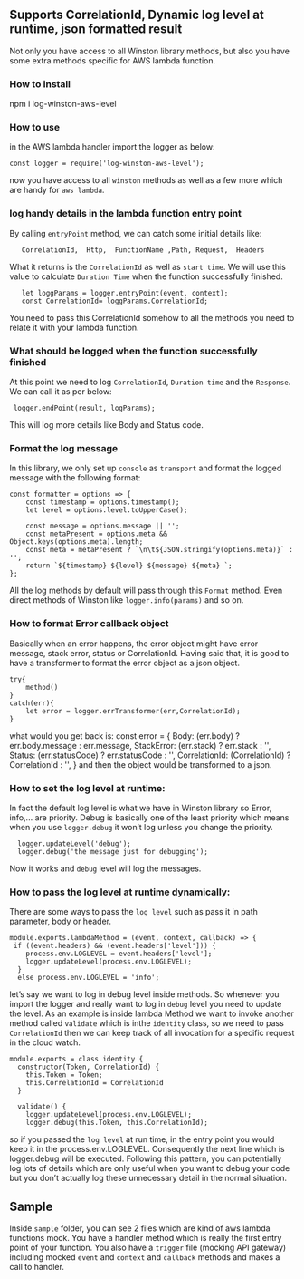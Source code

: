 ##  Supports CorrelationId, Dynamic log level at runtime, json formatted result 

Not only you have access to all Winston library methods, but also you have some extra methods specific for AWS lambda function.
 
### How to install
 npm i log-winston-aws-level 

### How to use
in the AWS lambda handler import the logger as below:
```
const logger = require('log-winston-aws-level');
```
now you have access to all `winston` methods as well as a few more which are handy for `aws lambda`.

### log handy details in the lambda function entry point
By calling `entryPoint` method, we can catch some initial details like:
```
   CorrelationId,  Http,  FunctionName ,Path, Request,  Headers 
```
 What it returns is the `CorrelationId` as well as `start time`. We will use this value to calculate `Duration Time` when the function successfully finished.
```
   let loggParams = logger.entryPoint(event, context);
   const CorrelationId= loggParams.CorrelationId;
```
You need to pass this CorrelationId somehow to all the methods you need to relate it with your lambda function. 

### What should be logged when the function successfully finished
At this point we need to log `CorrelationId`, `Duration time` and the `Response`. We can call it as per below:
```
 logger.endPoint(result, logParams);
```
This will log more details like Body and Status code. 

### Format the log message 
In this library, we only set up `console` as `transport` and format the logged message with the following format:
```
const formatter = options => {
    const timestamp = options.timestamp();
    let level = options.level.toUpperCase();

    const message = options.message || '';
    const metaPresent = options.meta && Object.keys(options.meta).length;
    const meta = metaPresent ? `\n\t${JSON.stringify(options.meta)}` : '';
    return `${timestamp} ${level} ${message} ${meta} `;
};
``` 
All the log methods by default will pass through this `Format` method. Even direct methods of Winston like `logger.info(params)` and so on. 

### How to format Error callback object
Basically when an error happens, the error object might have error message, stack error, status or CorrelationId.
Having said that, it is good to have a transformer to format the error object as a json object.

```
try{
    method()
}
catch(err){
    let error = logger.errTransformer(err,CorrelationId);
}
```
what would you get back is:
const error = {
        Body: (err.body) ? err.body.message : err.message,
        StackError: (err.stack) ? err.stack : '',
        Status: (err.statusCode) ? err.statusCode : '',
        CorrelationId: (CorrelationId) ? CorrelationId : '',
    }
and then the object would be transformed to a json.

### How to set the log level at runtime:
In fact the default log level is what we have in Winston library so Error, info,... are priority. 
Debug is basically one of the least priority which means when you use `logger.debug` it won’t log unless you change the priority. 
```
  logger.updateLevel('debug');
  logger.debug('the message just for debugging');
```
Now it works and `debug` level will log the messages. 
### How to pass the log level at runtime dynamically:
There are some ways to pass the `log level` such as pass it in path parameter, body or header.
```
module.exports.lambdaMethod = (event, context, callback) => {
 if ((event.headers) && (event.headers['level'])) {
    process.env.LOGLEVEL = event.headers['level'];
    logger.updateLevel(process.env.LOGLEVEL);
  }
  else process.env.LOGLEVEL = 'info';
```
let’s say we want to log in debug level inside methods. So whenever you import the logger and really want to log in `debug` level you need to update the level. 
As an example is inside lambda Method we want to invoke another method called `validate` which is inthe `identity` class, so we need to pass `CorrelationId` then we can keep track of all invocation for a specific request in the cloud watch. 
```
module.exports = class identity {
  constructor(Token, CorrelationId) {
    this.Token = Token;
    this.CorrelationId = CorrelationId
  }

  validate() {
    logger.updateLevel(process.env.LOGLEVEL);
    logger.debug(this.Token, this.CorrelationId);
```

so if you passed the `log level` at run time, in the entry point you would keep it in the process.env.LOGLEVEL. 
Consequently the next line which is logger.debug will be executed. 
Following this pattern, you can potentially log lots of details which are only useful when you want to debug your code but you don’t actually log these unnecessary detail in the normal situation.

## Sample
Inside `sample` folder, you can see 2 files which are kind of aws lambda functions mock. 
You have a handler method which is really the first entry point of your function. You also have a `trigger` file (mocking API gateway) including mocked `event` and `context` and `callback` methods and makes a call to handler. 